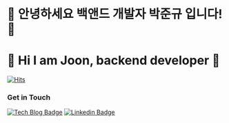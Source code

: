 
# 🤖 안녕하세요 백앤드 개발자 박준규 입니다! 🐯
# 🤖 Hi I am Joon, backend developer 🐯
[![Hits](https://hits.seeyoufarm.com/api/count/incr/badge.svg?url=https%3A%2F%2Fgithub.com%2F<Joon>&count_bg=%2376FB11&title_bg=%23198BD7&icon=github.svg&icon_color=%23000000&title=Visitors&edge_flat=false)](https://hits.seeyoufarm.com)

### Get in Touch
[![Tech Blog Badge](http://img.shields.io/badge/Medium-000000?style=flat-square&logo=medium&link=https://zzsza.github.io/)](https://velog.io/@bluegrate/posts) [![Linkedin Badge](https://img.shields.io/badge/-LinkedIn-blue?style=flat-square&logo=Linkedin&logoColor=white&link=https://www.linkedin.com/feed/)](https://www.linkedin.com/feed/)
